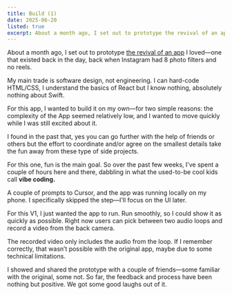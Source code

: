 ```yaml
---
title: Build (1)
date: 2025-06-20
listed: true
excerpt: About a month ago, I set out to prototype the revival of an app I loved—one that existed back in the day, back when Instagram had 8 photo filters and no reels.
---
```

About a month ago, I set out to prototype [the revival of an app](/posts/untitled) I loved—one that existed back in the day, back when Instagram had 8 photo filters and no reels.

My main trade is software design, not engineering. I can hard-code HTML/CSS, I understand the basics of React but I know nothing, absolutely nothing about Swift.

For this app, I wanted to build it on my own—for two simple reasons: the complexity of the App seemed relatively low, and I wanted to move quickly while I was still excited about it.

I found in the past that, yes you can go further with the help of friends or others but the effort to coordinate and/or agree on the smallest details take the fun away from these type of side projects. 

For this one, fun is the main goal. So over the past few weeks, I’ve spent a couple of hours here and there, dabbling in what the used-to-be cool kids call **vibe coding.**

A couple of prompts to Cursor, and the app was running locally on my phone. I specifically skipped the <insert modern design tool> step—I'll focus on the UI later.

For this V1, I just wanted the app to run. Run smoothly, so I could show it as quickly as possible. Right now users can pick between two audio loops and record a video from the back camera.

The recorded video only includes the audio from the loop. If I remember correctly, that wasn’t possible with the original app, maybe due to some technical limitations.

I showed and shared the prototype with a couple of friends—some familiar with the original, some not. So far, the feedback and process have been nothing but positive. We got some good laughs out of it.
